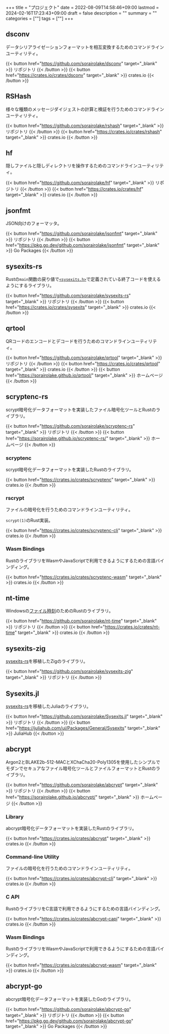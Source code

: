 +++
title = "プロジェクト"
date = 2022-08-09T14:58:46+09:00
lastmod = 2024-02-16T17:23:43+09:00
draft = false
description = ""
summary = ""
categories = [""]
tags = [""]
+++

## dsconv

データシリアライゼーションフォーマットを相互変換するためのコマンドラインユーティリティ。

{{< button href="https://github.com/sorairolake/dsconv" target="_blank" >}}
リポジトリ
{{< /button >}}
{{< button href="https://crates.io/crates/dsconv" target="_blank" >}}
crates.io
{{< /button >}}

## RSHash

様々な種類のメッセージダイジェストの計算と検証を行うためのコマンドラインユーティリティ。

{{< button href="https://github.com/sorairolake/rshash" target="_blank" >}}
リポジトリ
{{< /button >}}
{{< button href="https://crates.io/crates/rshash" target="_blank" >}}
crates.io
{{< /button >}}

## hf

隠しファイルと隠しディレクトリを操作するためのコマンドラインユーティリティ。

{{< button href="https://github.com/sorairolake/hf" target="_blank" >}}
リポジトリ
{{< /button >}}
{{< button href="https://crates.io/crates/hf" target="_blank" >}}
crates.io
{{< /button >}}

## jsonfmt

JSON向けのフォーマッタ。

{{< button href="https://github.com/sorairolake/jsonfmt" target="_blank" >}}
リポジトリ
{{< /button >}}
{{< button href="https://pkg.go.dev/github.com/sorairolake/jsonfmt" target="_blank" >}}
Go Packages
{{< /button >}}

## sysexits-rs

Rustの`main`関数の戻り値で[`<sysexits.h>`](https://man.openbsd.org/sysexits)で定義されている終了コードを使えるようにするライブラリ。

{{< button href="https://github.com/sorairolake/sysexits-rs" target="_blank" >}}
リポジトリ
{{< /button >}}
{{< button href="https://crates.io/crates/sysexits" target="_blank" >}}
crates.io
{{< /button >}}

## qrtool

QRコードのエンコードとデコードを行うためのコマンドラインユーティリティ。

{{< button href="https://github.com/sorairolake/qrtool" target="_blank" >}}
リポジトリ
{{< /button >}}
{{< button href="https://crates.io/crates/qrtool" target="_blank" >}}
crates.io
{{< /button >}}
{{< button href="https://sorairolake.github.io/qrtool/" target="_blank" >}}
ホームページ
{{< /button >}}

## scryptenc-rs

scrypt暗号化データフォーマットを実装したファイル暗号化ツールとRustのライブラリ。

{{< button href="https://github.com/sorairolake/scryptenc-rs" target="_blank" >}}
リポジトリ
{{< /button >}}
{{< button href="https://sorairolake.github.io/scryptenc-rs/" target="_blank" >}}
ホームページ
{{< /button >}}

### scryptenc

scrypt暗号化データフォーマットを実装したRustのライブラリ。

{{< button href="https://crates.io/crates/scryptenc" target="_blank" >}}
crates.io
{{< /button >}}

### rscrypt

ファイルの暗号化を行うためのコマンドラインユーティリティ。

`scrypt(1)`のRust実装。

{{< button href="https://crates.io/crates/scryptenc-cli" target="_blank" >}}
crates.io
{{< /button >}}

### Wasm Bindings

RustのライブラリをWasmやJavaScriptで利用できるようにするための言語バインディング。

{{< button href="https://crates.io/crates/scryptenc-wasm" target="_blank" >}}
crates.io
{{< /button >}}

## nt-time

Windowsの[ファイル時刻](https://learn.microsoft.com/ja-jp/windows/win32/sysinfo/file-times)のためのRustのライブラリ。

{{< button href="https://github.com/sorairolake/nt-time" target="_blank" >}}
リポジトリ
{{< /button >}}
{{< button href="https://crates.io/crates/nt-time" target="_blank" >}}
crates.io
{{< /button >}}

## sysexits-zig

[sysexits-rs](#sysexits-rs)を移植したZigのライブラリ。

{{< button href="https://github.com/sorairolake/sysexits-zig" target="_blank" >}}
リポジトリ
{{< /button >}}

## Sysexits.jl

[sysexits-rs](#sysexits-rs)を移植したJuliaのライブラリ。

{{< button href="https://github.com/sorairolake/Sysexits.jl" target="_blank" >}}
リポジトリ
{{< /button >}}
{{< button href="https://juliahub.com/ui/Packages/General/Sysexits" target="_blank" >}}
JuliaHub
{{< /button >}}

## abcrypt

Argon2とBLAKE2b-512-MACとXChaCha20-Poly1305を使用したシンプルでモダンでセキュアなファイル暗号化ツールとファイルフォーマットとRustのライブラリ。

{{< button href="https://github.com/sorairolake/abcrypt" target="_blank" >}}
リポジトリ
{{< /button >}}
{{< button href="https://sorairolake.github.io/abcrypt/" target="_blank" >}}
ホームページ
{{< /button >}}

### Library

abcrypt暗号化データフォーマットを実装したRustのライブラリ。

{{< button href="https://crates.io/crates/abcrypt" target="_blank" >}}
crates.io
{{< /button >}}

### Command-line Utility

ファイルの暗号化を行うためのコマンドラインユーティリティ。

{{< button href="https://crates.io/crates/abcrypt-cli" target="_blank" >}}
crates.io
{{< /button >}}

### C API

RustのライブラリをC言語で利用できるようにするための言語バインディング。

{{< button href="https://crates.io/crates/abcrypt-capi" target="_blank" >}}
crates.io
{{< /button >}}

### Wasm Bindings

RustのライブラリをWasmやJavaScriptで利用できるようにするための言語バインディング。

{{< button href="https://crates.io/crates/abcrypt-wasm" target="_blank" >}}
crates.io
{{< /button >}}

## abcrypt-go

abcrypt暗号化データフォーマットを実装したGoのライブラリ。

{{< button href="https://github.com/sorairolake/abcrypt-go" target="_blank" >}}
リポジトリ
{{< /button >}}
{{< button href="https://pkg.go.dev/github.com/sorairolake/abcrypt-go" target="_blank" >}}
Go Packages
{{< /button >}}
